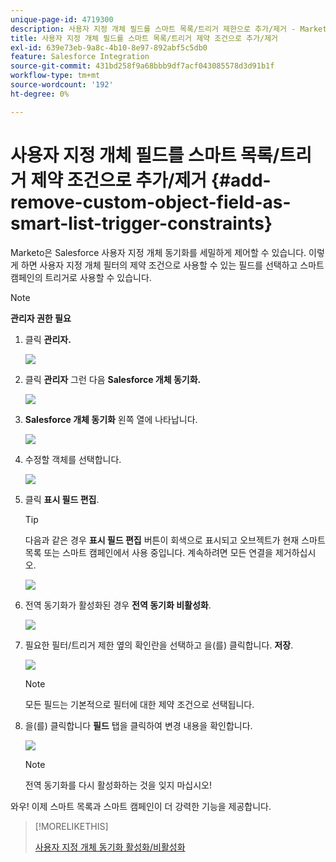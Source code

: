 ```yaml
---
unique-page-id: 4719300
description: 사용자 지정 개체 필드를 스마트 목록/트리거 제한으로 추가/제거 - Marketo 문서 - 제품 설명서
title: 사용자 지정 개체 필드를 스마트 목록/트리거 제약 조건으로 추가/제거
exl-id: 639e73eb-9a8c-4b10-8e97-892abf5c5db0
feature: Salesforce Integration
source-git-commit: 431bd258f9a68bbb9df7acf043085578d3d91b1f
workflow-type: tm+mt
source-wordcount: '192'
ht-degree: 0%

---
```


# 사용자 지정 개체 필드를 스마트 목록/트리거 제약 조건으로 추가/제거 {#add-remove-custom-object-field-as-smart-list-trigger-constraints}

Marketo은 Salesforce 사용자 지정 개체 동기화를 세밀하게 제어할 수 있습니다. 이렇게 하면 사용자 지정 개체 필터의 제약 조건으로 사용할 수 있는 필드를 선택하고 스마트 캠페인의 트리거로 사용할 수 있습니다.

>[!NOTE]
>
>**관리자 권한 필요**

1. 클릭 **관리자.**

   ![](assets/image2014-12-10-13-3a9-3a47.png)

1. 클릭 **관리자** 그런 다음 **Salesforce 개체 동기화.**

   ![](assets/image2015-12-11-15-3a11-3a41.png)

1. **Salesforce 개체 동기화** 왼쪽 열에 나타납니다.

   ![](assets/image2015-12-11-15-3a15-3a15.png)

1. 수정할 객체를 선택합니다.

   ![](assets/image2014-12-10-13-3a10-3a11.png)

1. 클릭 **표시 필드 편집**.

   >[!TIP]
   >
   >다음과 같은 경우 **표시 필드 편집** 버튼이 회색으로 표시되고 오브젝트가 현재 스마트 목록 또는 스마트 캠페인에서 사용 중입니다. 계속하려면 모든 연결을 제거하십시오.

   ![](assets/image2014-12-10-13-3a10-3a25.png)

1. 전역 동기화가 활성화된 경우 **전역 동기화 비활성화**.

   ![](assets/image2014-12-10-13-3a10-3a36.png)

1. 필요한 필터/트리거 제한 옆의 확인란을 선택하고 을(를) 클릭합니다. **저장**.

   ![](assets/image2014-12-10-13-3a10-3a47.png)

   >[!NOTE]
   >
   >모든 필드는 기본적으로 필터에 대한 제약 조건으로 선택됩니다.

1. 을(를) 클릭합니다 **필드** 탭을 클릭하여 변경 내용을 확인합니다.

   ![](assets/image2014-12-10-13-3a10-3a56.png)

   >[!NOTE]
   >
   >전역 동기화를 다시 활성화하는 것을 잊지 마십시오!

와우! 이제 스마트 목록과 스마트 캠페인이 더 강력한 기능을 제공합니다.

>[!MORELIKETHIS]
>
>[사용자 지정 개체 동기화 활성화/비활성화](/help/marketo/product-docs/crm-sync/salesforce-sync/setup/optional-steps/enable-disable-custom-object-sync.md)
